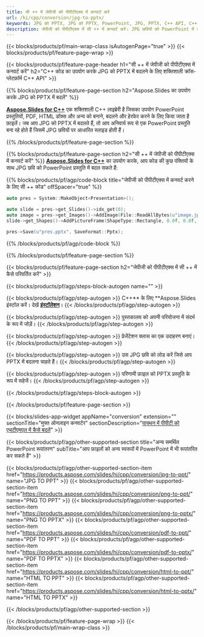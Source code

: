 ```yaml
---
title: सी ++ में जेपीजी को पीपीटीएक्स में कनवर्ट करें
url: /hi/cpp/conversion/jpg-to-pptx/
keywords: JPG को PPTX, JPG को PPTX, PowerPoint, JPG, PPTX, C++ API, C++ लाइब्रेरी में कनवर्ट करें
description: जेपीजी को पीपीटीएक्स में सी ++ में कनवर्ट करें। JPG छवियों को PowerPoint में कनवर्ट करने के लिए C++ लाइब्रेरी API का उपयोग करें
---
```


{{< blocks/products/pf/main-wrap-class isAutogenPage="true" >}}
{{< blocks/products/pf/feature-page-wrap >}}

{{< blocks/products/pf/feature-page-header h1="सी ++ में जेपीजी को पीपीटीएक्स में कनवर्ट करें" h2="C++ कोड का उपयोग करके JPG को PPTX में बदलने के लिए शक्तिशाली क्रॉस-प्लेटफ़ॉर्म C++ API" >}}

{{% blocks/products/pf/feature-page-section h2="Aspose.Slides का उपयोग करके JPG को PPTX में बदलें" %}}

[**Aspose.Slides for C++**](https://products.aspose.com/slides/hi/cpp/) एक शक्तिशाली C++ लाइब्रेरी है जिसका उपयोग PowerPoint प्रस्तुतियों, PDF, HTML डॉक्स और अन्य को बनाने, बदलने और हेरफेर करने के लिए किया जाता है फ़ाइलें। जब आप JPG को PPTX में बदलते हैं, तो आप अनिवार्य रूप से एक PowerPoint प्रस्तुति बना रहे होते हैं जिसमें JPG छवियों पर आधारित स्लाइड होती हैं।

{{% /blocks/products/pf/feature-page-section %}}


{{% blocks/products/pf/feature-page-section  h2="सी ++ में जेपीजी को पीपीटीएक्स में कनवर्ट करें" %}}
[**Aspose.Slides for C++**](https://products.aspose.com/slides/hi/cpp/) का उपयोग करके, आप कोड की कुछ पंक्तियों के साथ JPG छवि को PowerPoint प्रस्तुति में बदल सकते हैं:

{{% blocks/products/pf/agp/code-block title="जेपीजी को पीपीटीएक्स में कनवर्ट करने के लिए सी ++ कोड" offSpacer="true" %}}
```cpp
auto pres = System::MakeObject<Presentation>();

auto slide = pres->get_Slides()->idx_get(0);
auto image = pres->get_Images()->AddImage(File::ReadAllBytes(u"image.jpg"));
slide->get_Shapes()->AddPictureFrame(ShapeType::Rectangle, 0.0f, 0.0f, 720.0f, 540.0f, image);

pres->Save(u"pres.pptx", SaveFormat::Pptx);
```
{{% /blocks/products/pf/agp/code-block %}}

{{% /blocks/products/pf/feature-page-section %}}




{{< blocks/products/pf/feature-page-section  h2="जेपीजी को पीपीटीएक्स में सी ++ में कैसे परिवर्तित करें" >}}


{{< blocks/products/pf/agp/steps-block-autogen name="" >}}


{{< blocks/products/pf/agp/step-autogen >}}
C++** के लिए **Aspose.Slides इंस्टॉल करें। देखें [**इंस्टॉलेशन**](https://docs.aspose.com/slides/cpp/installation/)।
{{< /blocks/products/pf/agp/step-autogen >}}

{{< blocks/products/pf/agp/step-autogen >}}
पुस्तकालय को अपनी परियोजना में संदर्भ के रूप में जोड़ें।
{{< /blocks/products/pf/agp/step-autogen >}}

{{< blocks/products/pf/agp/step-autogen >}}
प्रेजेंटेशन क्लास का एक उदाहरण बनाएं।
{{< /blocks/products/pf/agp/step-autogen >}}

{{< blocks/products/pf/agp/step-autogen >}}
उस JPG छवि को लोड करें जिसे आप PPTX में बदलना चाहते हैं।
{{< /blocks/products/pf/agp/step-autogen >}}

{{< blocks/products/pf/agp/step-autogen >}}
परिणामी फ़ाइल को PPTX प्रस्तुति के रूप में सहेजें।
{{< /blocks/products/pf/agp/step-autogen >}}


{{< /blocks/products/pf/agp/steps-block-autogen >}}


{{< /blocks/products/pf/feature-page-section >}}




{{< blocks/slides-app-widget  appName="conversion" extension="" sectionTitle="मुफ्त ऑनलाइन कनवर्टर" sectionDescription="[पायथन में पीपीटी को एचटीएमएल में कैसे बदलें](https://products.aspose.com/slides/hi/python-net/conversion/ppt-to-html/)" >}}

{{< blocks/products/pf/agp/other-supported-section title="अन्य समर्थित PowerPoint रूपांतरण" subTitle="आप फ़ाइलों को अन्य स्वरूपों में PowerPoint में भी रूपांतरित कर सकते हैं" >}}

{{< blocks/products/pf/agp/other-supported-section-item href="https://products.aspose.com/slides/hi/cpp/conversion/jpg-to-ppt/" name="JPG TO PPT" >}}
{{< blocks/products/pf/agp/other-supported-section-item href="https://products.aspose.com/slides/hi/cpp/conversion/png-to-ppt/" name="PNG TO PPT" >}}
{{< blocks/products/pf/agp/other-supported-section-item href="https://products.aspose.com/slides/hi/cpp/conversion/png-to-pptx/" name="PNG TO PPTX" >}}
{{< blocks/products/pf/agp/other-supported-section-item href="https://products.aspose.com/slides/hi/cpp/conversion/pdf-to-ppt/" name="PDF TO PPT" >}}
{{< blocks/products/pf/agp/other-supported-section-item href="https://products.aspose.com/slides/hi/cpp/conversion/pdf-to-pptx/" name="PDF TO PPTX" >}}
{{< blocks/products/pf/agp/other-supported-section-item href="https://products.aspose.com/slides/hi/cpp/conversion/html-to-ppt/" name="HTML TO PPT" >}}
{{< blocks/products/pf/agp/other-supported-section-item href="https://products.aspose.com/slides/hi/cpp/conversion/html-to-pptx/" name="HTML TO PPTX" >}}


{{< /blocks/products/pf/agp/other-supported-section >}}

{{< /blocks/products/pf/feature-page-wrap >}}
{{< /blocks/products/pf/main-wrap-class >}}